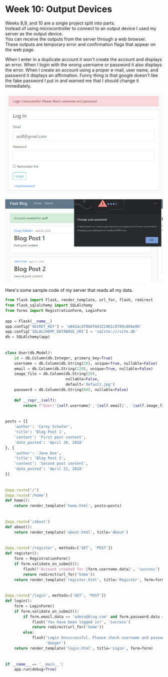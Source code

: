 # Week 10: Output Devices

Weeks 8,9, and 10 are a single project split into parts.  
Instead of using microcontroller to connect to an output device I used my server as the output device.  
You can receive the outputs from the server through a web browser.  
These outputs are temporary error and confirmation flags that appear on the web page.  


When I enter in a duplicate account it won't create the account and displays an error.
When I login with the wrong username or password it also displays the error.
When I create an account using a proper e-mail, user name, and password it displays an affirmation.
Funny thing is that google doesn't like the fake password I put in and warned me that I should change it immediately.

![server_checklogin](server_checklogin.PNG)

![server_register_already_has_user](server_register_already_has_user.PNG)


Here's some sample code of my server that reads all my data.

``` python
from flask import Flask, render_template, url_for, flash, redirect
from flask_sqlalchemy import SQLAlchemy
from forms import RegistrationForm, LoginForm

app = Flask(__name__)
app.config['SECRET_KEY'] = 'e842acdf0b0fb6321961c0789c86be06'
app.config['SQLALCHEMY_DATABASE_URI'] = 'sqlite:///site.db'
db = SQLAlchemy(app)


class User(db.Model):
    id = db.Column(db.Integer, primary_key=True)
    username = db.Column(db.String(20), unique=True, nullable=False)
    email = db.Column(db.String(120), unique=True, nullable=False)
    image_file = db.Column(db.String(20),
                           nullable=False,
                           default='default.jpg')
    password = db.Column(db.String(60), nullable=False)

    def __repr__(self):
        return f"User('{self.username}','{self.email}', '{self.image_file}')"


posts = [{
    'author': 'Corey Schafer',
    'title': 'Blog Post 1',
    'content': 'First post content',
    'date_posted': 'April 20, 2018'
}, {
    'author': 'Jane Doe',
    'title': 'Blog Post 2',
    'content': 'Second post content',
    'date_posted': 'April 21, 2018'
}]


@app.route('/')
@app.route('/home')
def home():
    return render_template('home.html', posts=posts)


@app.route('/about')
def about():
    return render_template('about.html', title='About')


@app.route('/register', methods=['GET', 'POST'])
def register():
    form = RegistrationForm()
    if form.validate_on_submit():
        flash(f'Account created for {form.username.data}', 'success')
        return redirect(url_for('home'))
    return render_template('register.html', title='Register', form=form)


@app.route('/login', methods=['GET', 'POST'])
def login():
    form = LoginForm()
    if form.validate_on_submit():
        if form.email.data == 'admin@blog.com' and form.password.data == 'password':
            flash('You have been logged in!', 'success')
            return redirect(url_for('home'))
        else:
            flash('Login Unsuccessful. Please check username and password',
                  'danger')
    return render_template('login.html', title='Login', form=form)


if __name__ == '__main__':
    app.run(debug=True)
```
